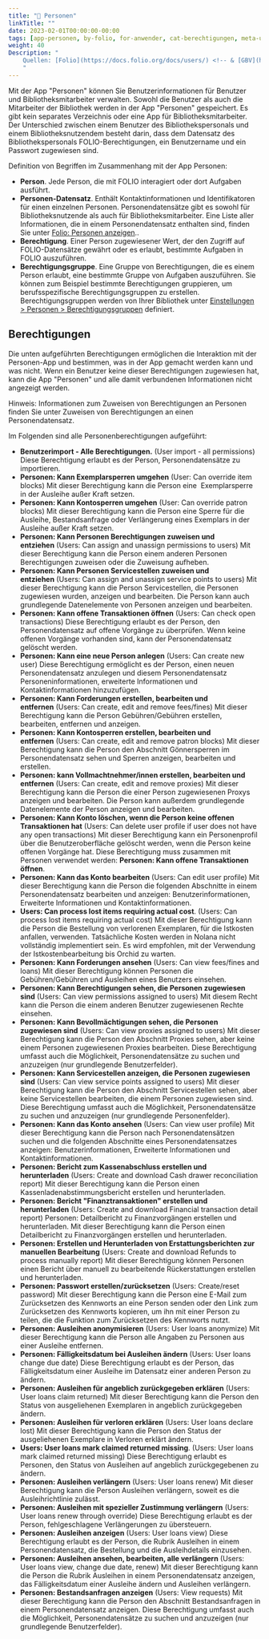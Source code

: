 ```yaml
---
title: "📱 Personen"
linkTitle: ""
date: 2023-02-01T00:00:00-00:00
tags: [app-personen, by-folio, for-anwender, cat-berechtigungen, meta-uebersetzungsproblem]
weight: 40
Description: "
    Quellen: [Folio](https://docs.folio.org/docs/users/) <!-- & [GBV](https://info.gebev.de/pages/viewpage.action?pageId=839188597) -->
    "
---
```


Mit der App "Personen" können Sie Benutzerinformationen für Benutzer und Bibliotheksmitarbeiter verwalten. Sowohl die Benutzer als auch die Mitarbeiter der Bibliothek werden in der App "Personen" gespeichert. Es gibt kein separates Verzeichnis oder eine App für Bibliotheksmitarbeiter. Der Unterschied zwischen einem Benutzer des Bibliothekspersonals und einem Bibliotheksnutzendem besteht darin, dass dem Datensatz des Bibliothekspersonals FOLIO-Berechtigungen, ein Benutzername und ein Passwort zugewiesen sind.

Definition von Begriffen im Zusammenhang mit der App Personen:

* **Person**. Jede Person, die mit FOLIO interagiert oder dort Aufgaben ausführt.
* **Personen-Datensatz**. Enthält Kontaktinformationen und Identifikatoren für einen einzelnen Personen. Personendatensätze gibt es sowohl für Bibliotheksnutzende als auch für Bibliotheksmitarbeiter. Eine Liste aller Informationen, die in einem Personendatensatz enthalten sind, finden Sie unter [Folio: Personen anzeigen](https://info.gbv.de/display/FOLIOGBVEXTERN/Folio%3A+Personen+anzeigen)..
* **Berechtigung**. Einer Person zugewiesener Wert, der den Zugriff auf FOLIO-Datensätze gewährt oder es erlaubt, bestimmte Aufgaben in FOLIO auszuführen.
* **Berechtigungsgruppe**. Eine Gruppe von Berechtigungen, die es einem Person erlaubt, eine bestimmte Gruppe von Aufgaben auszuführen. Sie können zum Beispiel bestimmte Berechtigungen gruppieren, um berufsspezifische Berechtigungsgruppen zu erstellen. Berechtigungsgruppen werden von Ihrer Bibliothek unter [Einstellungen > Personen > Berechtigungsgruppen](https://info.gbv.de/display/FOLIOGBVEXTERN/Einstellungen+%28Personen%29%3A+Berechtigungsgruppen) definiert.

## Berechtigungen

Die unten aufgeführten Berechtigungen ermöglichen die Interaktion mit der Personen-App und bestimmen, was in der App gemacht werden kann und was nicht. Wenn ein Benutzer keine dieser Berechtigungen zugewiesen hat, kann die App "Personen" und alle damit verbundenen Informationen nicht angezeigt werden.

Hinweis: Informationen zum Zuweisen von Berechtigungen an Personen finden Sie unter Zuweisen von Berechtigungen an einen Personendatensatz.

Im Folgenden sind alle Personenberechtigungen aufgeführt:
* **Benutzerimport - Alle Berechtigungen.** (User import - all permissions)
    Diese Berechtigung erlaubt es der Person, Personendatensätze zu importieren.
* **Personen: Kann Exemplarsperren umgehen** (User: Can override item blocks)
    Mit dieser Berechtigung kann die Person eine  Exemplarsperre in der Ausleihe außer Kraft setzen.
* **Personen: Kann Kontosperren umgehen** (User: Can override patron blocks)
    Mit dieser Berechtigung kann die Person eine Sperre für die Ausleihe, Bestandsanfrage oder Verlängerung eines Exemplars in der Ausleihe außer Kraft setzen.
* **Personen: Kann Personen Berechtigungen zuweisen und entziehen** (Users: Can assign and unassign permissions to users)
    Mit dieser Berechtigung kann die Person einem anderen Personen Berechtigungen zuweisen oder die Zuweisung aufheben.
* **Personen: Kann Personen Servicestellen zuweisen und entziehen** (Users: Can assign and unassign service points to users)
    Mit dieser Berechtigung kann die Person Servicestellen, die Personen zugewiesen wurden, anzeigen und bearbeiten. Die Person kann auch grundlegende Datenelemente von Personen anzeigen und bearbeiten.
* **Personen: Kann offene Transaktionen öffnen** (Users: Can check open transactions)
    Diese Berechtigung erlaubt es der Person, den Personendatensatz auf offene Vorgänge zu überprüfen. Wenn keine offenen Vorgänge vorhanden sind, kann der Personendatensatz gelöscht werden.
* **Personen: Kann eine neue Person anlegen** (Users: Can create new user)
    Diese Berechtigung ermöglicht es der Person, einen neuen Personendatensatz anzulegen und diesem Personendatensatz Personeninformationen, erweiterte Informationen und Kontaktinformationen hinzuzufügen.
* **Personen: Kann Forderungen erstellen, bearbeiten und entfernen** (Users: Can create, edit and remove fees/fines)
    Mit dieser Berechtigung kann die Person Gebühren/Gebühren erstellen, bearbeiten, entfernen und anzeigen.
* **Personen: Kann Kontosperren erstellen, bearbeiten und entfernen** (Users: Can create, edit and remove patron blocks)
    Mit dieser Berechtigung kann die Person den Abschnitt Gönnersperren im Personendatensatz sehen und Sperren anzeigen, bearbeiten und erstellen.
* **Personen: kann Vollmachtnehmer/innen erstellen, bearbeiten und entfernen** (Users: Can create, edit and remove proxies)
    Mit dieser Berechtigung kann die Person die einer Person zugewiesenen Proxys anzeigen und bearbeiten. Die Person kann außerdem grundlegende Datenelemente der Person anzeigen und bearbeiten.
* **Personen: Kann Konto löschen, wenn die Person keine offenen Transaktionen hat** (Users: Can delete user profile if user does not have any open transactions)
    Mit dieser Berechtigung kann ein Personenprofil über die Benutzeroberfläche gelöscht werden, wenn die Person keine offenen Vorgänge hat. Diese Berechtigung muss zusammen mit Personen verwendet werden: **Personen: Kann offene Transaktionen öffnen**.
* **Personen: Kann das Konto bearbeiten** (Users: Can edit user profile)
    Mit dieser Berechtigung kann die Person die folgenden Abschnitte in einem Personendatensatz bearbeiten und anzeigen: Benutzerinformationen, Erweiterte Informationen und Kontaktinformationen.
* **Users: Can process lost items requiring actual cost**. (Users: Can process lost items requiring actual cost)
    Mit dieser Berechtigung kann die Person die Bestellung von verlorenen Exemplaren, für die Istkosten anfallen, verwenden. Tatsächliche Kosten werden in Nolana nicht vollständig implementiert sein. Es wird empfohlen, mit der Verwendung der Istkostenbearbeitung bis Orchid zu warten.
* **Personen: Kann Forderungen ansehen** (Users: Can view fees/fines and loans)
    Mit dieser Berechtigung können Personen die Gebühren/Gebühren und Ausleihen eines Benutzers einsehen.
* **Personen: Kann Berechtigungen sehen, die Personen zugewiesen sind** (Users: Can view permissions assigned to users)
    Mit diesem Recht kann die Person die einem anderen Benutzer zugewiesenen Rechte einsehen.
* **Personen: Kann Bevollmächtigungen sehen, die Personen zugewiesen sind** (Users: Can view proxies assigned to users)
    Mit dieser Berechtigung kann die Person den Abschnitt Proxies sehen, aber keine einem Personen zugewiesenen Proxies bearbeiten. Diese Berechtigung umfasst auch die Möglichkeit, Personendatensätze zu suchen und anzuzeigen (nur grundlegende Benutzerfelder).
* **Personen: Kann Servicestellen anzeigen, die Personen zugewiesen sind** (Users: Can view service points assigned to users)
    Mit dieser Berechtigung kann die Person den Abschnitt Servicestellen sehen, aber keine Servicestellen bearbeiten, die einem Personen zugewiesen sind. Diese Berechtigung umfasst auch die Möglichkeit, Personendatensätze zu suchen und anzuzeigen (nur grundlegende Personenfelder).
* **Personen: Kann das Konto ansehen** (Users: Can view user profile)
    Mit dieser Berechtigung kann die Person nach Personendatensätzen suchen und die folgenden Abschnitte eines Personendatensatzes anzeigen: Benutzerinformationen, Erweiterte Informationen und Kontaktinformationen.
* **Personen: Bericht zum Kassenabschluss erstellen und herunterladen** (Users: Create and download Cash drawer reconciliation report)
    Mit dieser Berechtigung kann die Person einen Kassenladenabstimmungsbericht erstellen und herunterladen.
* **Personen: Bericht "Finanztransaktionen" erstellen und herunterladen** (Users: Create and download Financial transaction detail report)
    Personen: Detailbericht zu Finanzvorgängen erstellen und herunterladen. Mit dieser Berechtigung kann die Person einen Detailbericht zu Finanzvorgängen erstellen und herunterladen.
* **Personen: Erstellen und Herunterladen von Erstattungsberichten zur manuellen Bearbeitung** (Users: Create and download Refunds to process manually report)
    Mit dieser Berechtigung können Personen einen Bericht über manuell zu bearbeitende Rückerstattungen erstellen und herunterladen.
* **Personen: Passwort erstellen/zurücksetzen** (Users: Create/reset password)
    Mit dieser Berechtigung kann die Person eine E-Mail zum Zurücksetzen des Kennworts an eine Person senden oder den Link zum Zurücksetzen des Kennworts kopieren, um ihn mit einer Person zu teilen, die die Funktion zum Zurücksetzen des Kennworts nutzt.
* **Personen: Ausleihen anonymisieren** (Users: User loans anonymize)
    Mit dieser Berechtigung kann die Person alle Angaben zu Personen aus einer Ausleihe entfernen.
* **Personen: Fälligkeitsdatum bei Ausleihen ändern** (Users: User loans change due date)
    Diese Berechtigung erlaubt es der Person, das Fälligkeitsdatum einer Ausleihe im Datensatz einer anderen Person zu ändern.
* **Personen: Ausleihen für angeblich zurückgegeben erklären** (Users: User loans claim returned)
    Mit dieser Berechtigung kann die Person den Status von ausgeliehenen Exemplaren in angeblich zurückgegeben ändern.
* **Personen: Ausleihen für verloren erklären** (Users: User loans declare lost)
    Mit dieser Berechtigung kann die Person den Status der ausgeliehenen Exemplare in Verloren erklärt ändern.
* **Users: User loans mark claimed returned missing**. (Users: User loans mark claimed returned missing)
    Diese Berechtigung erlaubt es Personen, den Status von Ausleihen auf angeblich zurückgegebenen zu ändern.
* **Personen: Ausleihen verlängern** (Users: User loans renew)
    Mit dieser Berechtigung kann die Person Ausleihen verlängern, soweit es die Ausleihrichtlinie zulässt.
* **Personen: Ausleihen mit spezieller Zustimmung verlängern** (Users: User loans renew through override)
    Diese Berechtigung erlaubt es der Person, fehlgeschlagene Verlängerungen zu übersteuern.
* **Personen: Ausleihen anzeigen** (Users: User loans view)
    Diese Berechtigung erlaubt es der Person, die Rubrik Ausleihen in einem Personendatensatz, die Bestellung und die Ausleihdetails einzusehen.
* **Personen: Ausleihen ansehen, bearbeiten, alle verlängern** (Users: User loans view, change due date, renew)
    Mit dieser Berechtigung kann die Person die Rubrik Ausleihen in einem Personendatensatz anzeigen, das Fälligkeitsdatum einer Ausleihe ändern und Ausleihen verlängern.
* **Personen: Bestandsanfragen anzeigen** (Users: View requests)
    Mit dieser Berechtigung kann die Person den Abschnitt Bestandsanfragen in einem Personendatensatz anzeigen. Diese Berechtigung umfasst auch die Möglichkeit, Personendatensätze zu suchen und anzuzeigen (nur grundlegende Benutzerfelder).
